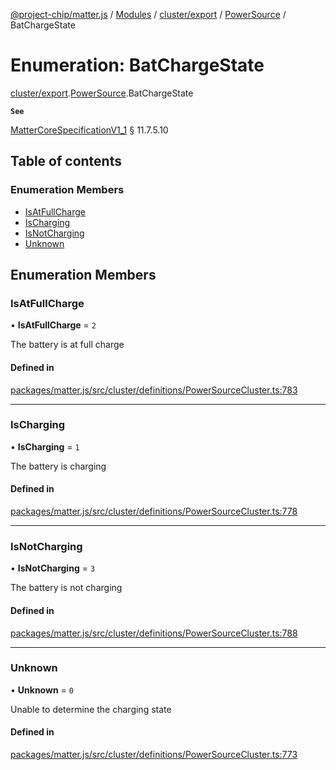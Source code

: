 [@project-chip/matter.js](../README.md) / [Modules](../modules.md) / [cluster/export](../modules/cluster_export.md) / [PowerSource](../modules/cluster_export.PowerSource.md) / BatChargeState

# Enumeration: BatChargeState

[cluster/export](../modules/cluster_export.md).[PowerSource](../modules/cluster_export.PowerSource.md).BatChargeState

**`See`**

[MatterCoreSpecificationV1_1](../interfaces/spec_export.MatterCoreSpecificationV1_1.md) § 11.7.5.10

## Table of contents

### Enumeration Members

- [IsAtFullCharge](cluster_export.PowerSource.BatChargeState.md#isatfullcharge)
- [IsCharging](cluster_export.PowerSource.BatChargeState.md#ischarging)
- [IsNotCharging](cluster_export.PowerSource.BatChargeState.md#isnotcharging)
- [Unknown](cluster_export.PowerSource.BatChargeState.md#unknown)

## Enumeration Members

### IsAtFullCharge

• **IsAtFullCharge** = ``2``

The battery is at full charge

#### Defined in

[packages/matter.js/src/cluster/definitions/PowerSourceCluster.ts:783](https://github.com/project-chip/matter.js/blob/c15b1068/packages/matter.js/src/cluster/definitions/PowerSourceCluster.ts#L783)

___

### IsCharging

• **IsCharging** = ``1``

The battery is charging

#### Defined in

[packages/matter.js/src/cluster/definitions/PowerSourceCluster.ts:778](https://github.com/project-chip/matter.js/blob/c15b1068/packages/matter.js/src/cluster/definitions/PowerSourceCluster.ts#L778)

___

### IsNotCharging

• **IsNotCharging** = ``3``

The battery is not charging

#### Defined in

[packages/matter.js/src/cluster/definitions/PowerSourceCluster.ts:788](https://github.com/project-chip/matter.js/blob/c15b1068/packages/matter.js/src/cluster/definitions/PowerSourceCluster.ts#L788)

___

### Unknown

• **Unknown** = ``0``

Unable to determine the charging state

#### Defined in

[packages/matter.js/src/cluster/definitions/PowerSourceCluster.ts:773](https://github.com/project-chip/matter.js/blob/c15b1068/packages/matter.js/src/cluster/definitions/PowerSourceCluster.ts#L773)
